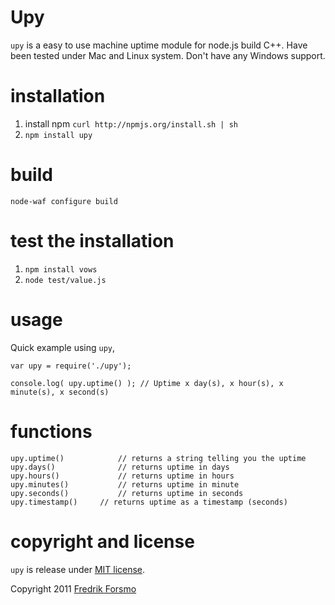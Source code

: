 # Upy

`upy` is a easy to use machine uptime module for node.js build C++.
Have been tested under Mac and Linux system. Don't have any Windows support.

# installation
1. install npm `curl http://npmjs.org/install.sh | sh`
2. `npm install upy`

# build
	node-waf configure build

# test the installation
1. `npm install vows`
2. `node test/value.js`

# usage
Quick example using `upy`,

	var upy = require('./upy');
	
	console.log( upy.uptime() ); // Uptime x day(s), x hour(s), x minute(s), x second(s)

# functions
	upy.uptime()			// returns a string telling you the uptime
	upy.days()				// returns uptime in days
	upy.hours()				// returns uptime in hours
	upy.minutes()			// returns uptime in minute
	upy.seconds()			// returns uptime in seconds
	upy.timestamp()		// returns uptime as a timestamp (seconds)


# copyright and license 
`upy` is release under [MIT license](http://frozzare.mit-license.org/).

Copyright 2011 [Fredrik Forsmo](http://forsmo.me)
